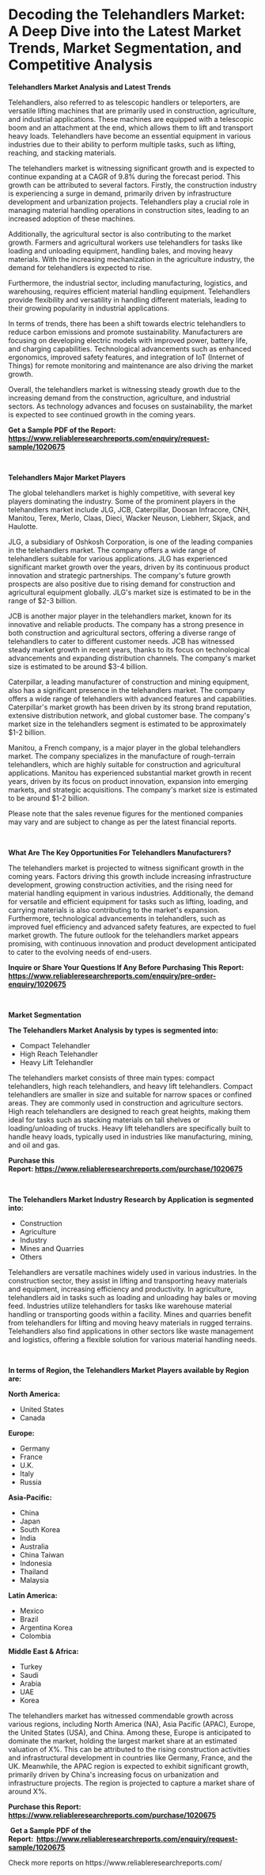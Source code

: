 <p><h1>Decoding the Telehandlers Market: A Deep Dive into the Latest Market Trends, Market Segmentation, and Competitive Analysis</h1></p><p><strong>Telehandlers Market Analysis and Latest Trends</strong></p>
<p><p>Telehandlers, also referred to as telescopic handlers or teleporters, are versatile lifting machines that are primarily used in construction, agriculture, and industrial applications. These machines are equipped with a telescopic boom and an attachment at the end, which allows them to lift and transport heavy loads. Telehandlers have become an essential equipment in various industries due to their ability to perform multiple tasks, such as lifting, reaching, and stacking materials.</p><p>The telehandlers market is witnessing significant growth and is expected to continue expanding at a CAGR of 9.8% during the forecast period. This growth can be attributed to several factors. Firstly, the construction industry is experiencing a surge in demand, primarily driven by infrastructure development and urbanization projects. Telehandlers play a crucial role in managing material handling operations in construction sites, leading to an increased adoption of these machines.</p><p>Additionally, the agricultural sector is also contributing to the market growth. Farmers and agricultural workers use telehandlers for tasks like loading and unloading equipment, handling bales, and moving heavy materials. With the increasing mechanization in the agriculture industry, the demand for telehandlers is expected to rise.</p><p>Furthermore, the industrial sector, including manufacturing, logistics, and warehousing, requires efficient material handling equipment. Telehandlers provide flexibility and versatility in handling different materials, leading to their growing popularity in industrial applications.</p><p>In terms of trends, there has been a shift towards electric telehandlers to reduce carbon emissions and promote sustainability. Manufacturers are focusing on developing electric models with improved power, battery life, and charging capabilities. Technological advancements such as enhanced ergonomics, improved safety features, and integration of IoT (Internet of Things) for remote monitoring and maintenance are also driving the market growth.</p><p>Overall, the telehandlers market is witnessing steady growth due to the increasing demand from the construction, agriculture, and industrial sectors. As technology advances and focuses on sustainability, the market is expected to see continued growth in the coming years.</p></p>
<p><strong>Get a Sample PDF of the Report:&nbsp; <a href="https://www.reliableresearchreports.com/enquiry/request-sample/1020675">https://www.reliableresearchreports.com/enquiry/request-sample/1020675</a></strong></p>
<p>&nbsp;</p>
<p><strong>Telehandlers Major Market Players</strong></p>
<p><p>The global telehandlers market is highly competitive, with several key players dominating the industry. Some of the prominent players in the telehandlers market include JLG, JCB, Caterpillar, Doosan Infracore, CNH, Manitou, Terex, Merlo, Claas, Dieci, Wacker Neuson, Liebherr, Skjack, and Haulotte.</p><p>JLG, a subsidiary of Oshkosh Corporation, is one of the leading companies in the telehandlers market. The company offers a wide range of telehandlers suitable for various applications. JLG has experienced significant market growth over the years, driven by its continuous product innovation and strategic partnerships. The company's future growth prospects are also positive due to rising demand for construction and agricultural equipment globally. JLG's market size is estimated to be in the range of $2-3 billion.</p><p>JCB is another major player in the telehandlers market, known for its innovative and reliable products. The company has a strong presence in both construction and agricultural sectors, offering a diverse range of telehandlers to cater to different customer needs. JCB has witnessed steady market growth in recent years, thanks to its focus on technological advancements and expanding distribution channels. The company's market size is estimated to be around $3-4 billion.</p><p>Caterpillar, a leading manufacturer of construction and mining equipment, also has a significant presence in the telehandlers market. The company offers a wide range of telehandlers with advanced features and capabilities. Caterpillar's market growth has been driven by its strong brand reputation, extensive distribution network, and global customer base. The company's market size in the telehandlers segment is estimated to be approximately $1-2 billion.</p><p>Manitou, a French company, is a major player in the global telehandlers market. The company specializes in the manufacture of rough-terrain telehandlers, which are highly suitable for construction and agricultural applications. Manitou has experienced substantial market growth in recent years, driven by its focus on product innovation, expansion into emerging markets, and strategic acquisitions. The company's market size is estimated to be around $1-2 billion.</p><p>Please note that the sales revenue figures for the mentioned companies may vary and are subject to change as per the latest financial reports.</p></p>
<p>&nbsp;</p>
<p><strong>What Are The Key Opportunities For Telehandlers Manufacturers?</strong></p>
<p><p>The telehandlers market is projected to witness significant growth in the coming years. Factors driving this growth include increasing infrastructure development, growing construction activities, and the rising need for material handling equipment in various industries. Additionally, the demand for versatile and efficient equipment for tasks such as lifting, loading, and carrying materials is also contributing to the market's expansion. Furthermore, technological advancements in telehandlers, such as improved fuel efficiency and advanced safety features, are expected to fuel market growth. The future outlook for the telehandlers market appears promising, with continuous innovation and product development anticipated to cater to the evolving needs of end-users.</p></p>
<p><strong>Inquire or Share Your Questions If Any Before Purchasing This Report: <a href="https://www.reliableresearchreports.com/enquiry/pre-order-enquiry/1020675">https://www.reliableresearchreports.com/enquiry/pre-order-enquiry/1020675</a></strong></p>
<p>&nbsp;</p>
<p><strong>Market Segmentation</strong></p>
<p><strong>The Telehandlers Market Analysis by types is segmented into:</strong></p>
<p><ul><li>Compact Telehandler</li><li>High Reach Telehandler</li><li>Heavy Lift Telehandler</li></ul></p>
<p><p>The telehandlers market consists of three main types: compact telehandlers, high reach telehandlers, and heavy lift telehandlers. Compact telehandlers are smaller in size and suitable for narrow spaces or confined areas. They are commonly used in construction and agriculture sectors. High reach telehandlers are designed to reach great heights, making them ideal for tasks such as stacking materials on tall shelves or loading/unloading of trucks. Heavy lift telehandlers are specifically built to handle heavy loads, typically used in industries like manufacturing, mining, and oil and gas.</p></p>
<p><strong>Purchase this Report:&nbsp;<a href="https://www.reliableresearchreports.com/purchase/1020675">https://www.reliableresearchreports.com/purchase/1020675</a></strong></p>
<p>&nbsp;</p>
<p><strong>The Telehandlers Market Industry Research by Application is segmented into:</strong></p>
<p><ul><li>Construction</li><li>Agriculture</li><li>Industry</li><li>Mines and Quarries</li><li>Others</li></ul></p>
<p><p>Telehandlers are versatile machines widely used in various industries. In the construction sector, they assist in lifting and transporting heavy materials and equipment, increasing efficiency and productivity. In agriculture, telehandlers aid in tasks such as loading and unloading hay bales or moving feed. Industries utilize telehandlers for tasks like warehouse material handling or transporting goods within a facility. Mines and quarries benefit from telehandlers for lifting and moving heavy materials in rugged terrains. Telehandlers also find applications in other sectors like waste management and logistics, offering a flexible solution for various material handling needs.</p></p>
<p>&nbsp;</p>
<p><strong>In terms of Region, the Telehandlers Market Players available by Region are:</strong></p>
<p>
    <p> <strong> North America: </strong>
        <ul>
            <li>United States</li>
            <li>Canada</li>
        </ul>
        </p> 
    <p> <strong> Europe: </strong>
        <ul>
            <li>Germany</li>
            <li>France</li>
            <li>U.K.</li>
            <li>Italy</li>
            <li>Russia</li>
        </ul>
        </p> 
    <p> <strong> Asia-Pacific: </strong>
        <ul>
            <li>China</li>
            <li>Japan</li>
            <li>South Korea</li>
            <li>India</li>
            <li>Australia</li>
            <li>China Taiwan</li>
            <li>Indonesia</li>
            <li>Thailand</li>
            <li>Malaysia</li>
        </ul>
        </p> 
    <p> <strong> Latin America: </strong>
        <ul>
            <li>Mexico</li>
            <li>Brazil</li>
            <li>Argentina Korea</li>
            <li>Colombia</li>
        </ul>
        </p> 
    <p> <strong> Middle East & Africa: </strong>
        <ul>
            <li>Turkey</li>
            <li>Saudi</li>
            <li>Arabia</li>
            <li>UAE</li>
            <li>Korea</li>
        </ul>
    </p>
    </p>
<p><p>The telehandlers market has witnessed commendable growth across various regions, including North America (NA), Asia Pacific (APAC), Europe, the United States (USA), and China. Among these, Europe is anticipated to dominate the market, holding the largest market share at an estimated valuation of X%. This can be attributed to the rising construction activities and infrastructural development in countries like Germany, France, and the UK. Meanwhile, the APAC region is expected to exhibit significant growth, primarily driven by China's increasing focus on urbanization and infrastructure projects. The region is projected to capture a market share of around X%.</p></p>
<p><strong>Purchase this Report: <a href="https://www.reliableresearchreports.com/purchase/1020675">https://www.reliableresearchreports.com/purchase/1020675</a></strong></p>
<p>&nbsp;<strong>Get a Sample PDF of the Report:&nbsp;&nbsp;<a href="https://www.reliableresearchreports.com/enquiry/request-sample/1020675">https://www.reliableresearchreports.com/enquiry/request-sample/1020675</a></strong></p>
<p><strong></strong></p>
<p>Check more reports on https://www.reliableresearchreports.com/</p>